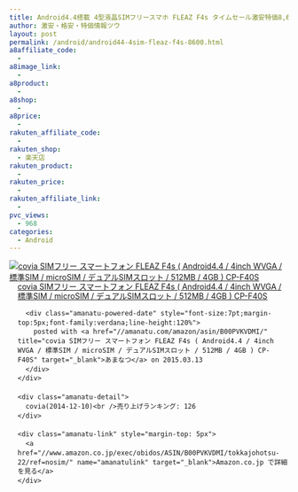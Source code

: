 ```yaml
---
title: Android4.4搭載 4型液晶SIMフリースマホ FLEAZ F4s タイムセール激安特価8,600円台！送料無料！
author: 激安・格安・特価情報ツウ
layout: post
permalink: /android/android44-4sim-fleaz-f4s-8600.html
a8affiliate_code:
  -
a8image_link:
  -
a8product:
  -
a8shop:
  -
a8price:
  -
rakuten_affiliate_code:
  -
rakuten_shop:
  - 楽天店
rakuten_product:
  -
rakuten_price:
  -
rakuten_affiliate_link:
  -
pvc_views:
  - 968
categories:
  - Android
---
```

<div class="amanatu-box" style="margin-bottom:0px;">
  <div class="amanatu-image" style="float:left;">
    <a href="//www.amazon.co.jp/exec/obidos/ASIN/B00PVKVDMI/tokkajohotsu-22/ref=nosim/" name="amanatulink" target="_blank"><img src="//i0.wp.com/ecx.images-amazon.com/images/I/41Txj1myQSL._SL160_.jpg?w=546" alt="covia SIMフリー スマートフォン FLEAZ F4s ( Android4.4 / 4inch WVGA / 標準SIM / microSIM / デュアルSIMスロット / 512MB / 4GB ) CP-F40S" style="border: none;" data-recalc-dims="1" /></a>
  </div>

  <div class="amanatu-info" style="float:left;margin-left:15px;line-height:120%">
    <div class="amanatu-name" style="margin-bottom:10px;line-height:120%">
      <a href="//www.amazon.co.jp/exec/obidos/ASIN/B00PVKVDMI/tokkajohotsu-22/ref=nosim/" name="amanatulink" target="_blank">covia SIMフリー スマートフォン FLEAZ F4s ( Android4.4 / 4inch WVGA / 標準SIM / microSIM / デュアルSIMスロット / 512MB / 4GB ) CP-F40S</a>

      <div class="amanatu-powered-date" style="font-size:7pt;margin-top:5px;font-family:verdana;line-height:120%">
        posted with <a href="//amanatu.com/amazon/asin/B00PVKVDMI/" title="covia SIMフリー スマートフォン FLEAZ F4s ( Android4.4 / 4inch WVGA / 標準SIM / microSIM / デュアルSIMスロット / 512MB / 4GB ) CP-F40S" target="_blank">あまなつ</a> on 2015.03.13
      </div>
    </div>

    <div class="amanatu-detail">
      covia(2014-12-10)<br />売り上げランキング: 126
    </div>

    <div class="amanatu-link" style="margin-top: 5px">
      <a href="//www.amazon.co.jp/exec/obidos/ASIN/B00PVKVDMI/tokkajohotsu-22/ref=nosim/" name="amanatulink" target="_blank">Amazon.co.jp で詳細を見る</a>
    </div>
  </div>

  <div class="amanatu-footer" style="clear: left">
  </div>
</div>